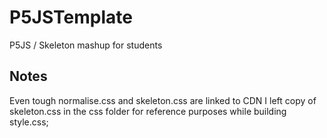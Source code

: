 # P5JSTemplate
P5JS / Skeleton mashup for students


## Notes

Even tough normalise.css and skeleton.css are linked to CDN I left copy of skeleton.css in the css folder for reference purposes while building style.css;
